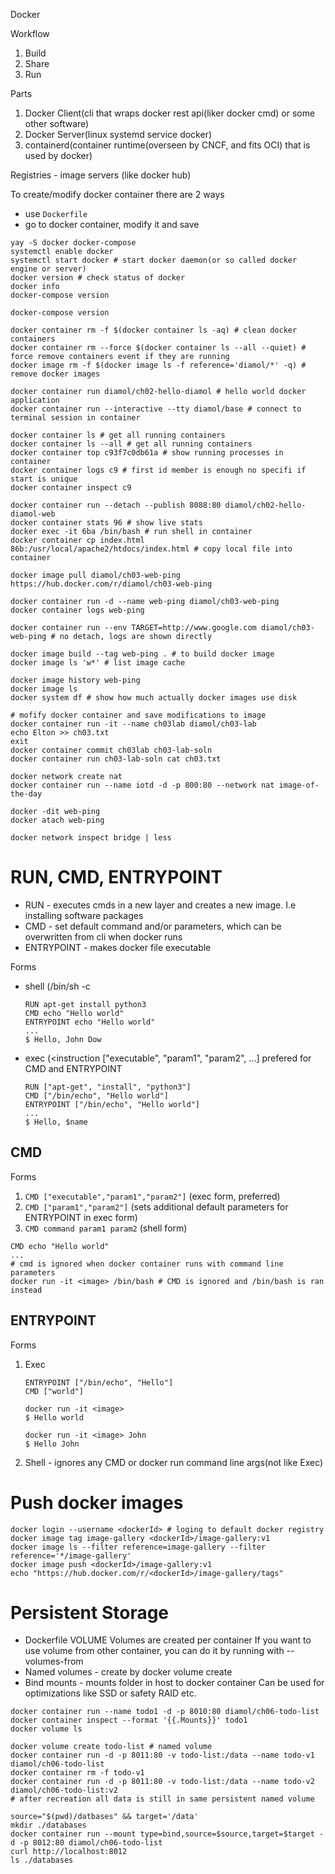 Docker

Workflow
1. Build
2. Share
3. Run

Parts
1. Docker Client(cli that wraps docker rest api(liker docker cmd) or some other software)
2. Docker Server(linux systemd service docker)
3. containerd(container runtime(overseen by CNCF, and fits OCI) that is used by docker)

Registries - image servers (like docker hub)

To create/modify docker container there are 2 ways
* use `Dockerfile`
* go to docker container, modify it and save

```
yay -S docker docker-compose
systemctl enable docker
systemctl start docker # start docker daemon(or so called docker engine or server) 
docker version # check status of docker
docker info
docker-compose version

docker-compose version

docker container rm -f $(docker container ls -aq) # clean docker containers
docker container rm --force $(docker container ls --all --quiet) # force remove containers event if they are running
docker image rm -f $(docker image ls -f reference='diamol/*' -q) # remove docker images

docker container run diamol/ch02-hello-diamol # hello world docker application
docker container run --interactive --tty diamol/base # connect to terminal session in container

docker container ls # get all running containers
docker container ls --all # get all running containers
docker container top c93f7c0db61a # show running processes in container
docker container logs c9 # first id member is enough no specifi if start is unique
docker container inspect c9

docker container run --detach --publish 8088:80 diamol/ch02-hello-diamol-web
docker container stats 96 # show live stats
docker exec -it 6ba /bin/bash # run shell in container
docker container cp index.html 86b:/usr/local/apache2/htdocs/index.html # copy local file into container

docker image pull diamol/ch03-web-ping
https://hub.docker.com/r/diamol/ch03-web-ping

docker container run -d --name web-ping diamol/ch03-web-ping
docker container logs web-ping

docker container run --env TARGET=http://www.google.com diamol/ch03-web-ping # no detach, logs are shown directly

docker image build --tag web-ping . # to build docker image
docker image ls 'w*' # list image cache

docker image history web-ping
docker image ls
docker system df # show how much actually docker images use disk

# mofify docker container and save modifications to image
docker container run -it --name ch03lab diamol/ch03-lab
echo Elton >> ch03.txt
exit
docker container commit ch03lab ch03-lab-soln
docker container run ch03-lab-soln cat ch03.txt

docker network create nat
docker container run --name iotd -d -p 800:80 --network nat image-of-the-day

docker -dit web-ping
docker atach web-ping

docker network inspect bridge | less
```

# RUN, CMD, ENTRYPOINT

* RUN - executes cmds in a new layer and creates a new image. I.e installing software packages
* CMD - set default command and/or parameters, which can be overwritten from cli when docker runs
* ENTRYPOINT - makes docker file executable

Forms
* shell (/bin/sh -c <cmd>
  ```
  RUN apt-get install python3
  CMD echo "Hello world"
  ENTRYPOINT echo "Hello world"
  ...
  $ Hello, John Dow
  ```
* exec (<instruction ["executable", "param1", "param2", ...] prefered for CMD and ENTRYPOINT
  ```
  RUN ["apt-get", "install", "python3"]
  CMD ["/bin/echo", "Hello world"]
  ENTRYPOINT ["/bin/echo", "Hello world"]
  ...
  $ Hello, $name
  ```
  
## CMD

Forms
1. `CMD ["executable","param1","param2"]` (exec form, preferred)
2. `CMD ["param1","param2"]` (sets additional default parameters for ENTRYPOINT in exec form)
3. `CMD command param1 param2` (shell form)

```
CMD echo "Hello world"
...
# cmd is ignored when docker container runs with command line parameters
docker run -it <image> /bin/bash # CMD is ignored and /bin/bash is ran instead
```

## ENTRYPOINT

Forms
1. Exec
   ```
   ENTRYPOINT ["/bin/echo", "Hello"]
   CMD ["world"]
   
   docker run -it <image>
   $ Hello world
   
   docker run -it <image> John
   $ Hello John
   ```
2. Shell - ignores any CMD or docker run command line args(not like Exec)

# Push docker images

```
docker login --username <dockerId> # loging to default docker registry
docker image tag image-gallery <dockerId>/image-gallery:v1
docker image ls --filter reference=image-gallery --filter reference='*/image-gallery'
docker image push <dockerId>/image-gallery:v1
echo "https://hub.docker.com/r/<dockerId>/image-gallery/tags"
```

# Persistent Storage

* Dockerfile VOLUME
  Volumes are created per container
  If you want to use volume from other container, you can do it by running with --volumes-from <containerName>
* Named volumes - create by docker volume create <volumeName>
* Bind mounts - mounts folder in host to docker container
  Can be used for optimizations like SSD or safety RAID etc.


```
docker container run --name todo1 -d -p 8010:80 diamol/ch06-todo-list
docker container inspect --format '{{.Mounts}}' todo1
docker volume ls

docker volume create todo-list # named volume
docker container run -d -p 8011:80 -v todo-list:/data --name todo-v1 diamol/ch06-todo-list
docker container rm -f todo-v1
docker container run -d -p 8011:80 -v todo-list:/data --name todo-v2 diamol/ch06-todo-list:v2
# after recreation all data is still in same persistent named volume

source="$(pwd)/datbases" && target='/data'
mkdir ./databases
docker container run --mount type=bind,source=$source,target=$target -d -p 8012:80 diamol/ch06-todo-list
curl http://localhost:8012
ls ./databases
```


